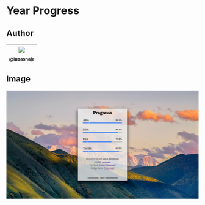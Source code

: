 # Year Progress

## Author

| [<img src="https://avatars3.githubusercontent.com/u/13838273?v=3&s=115"><br><sub>@lucasnaja</sub>](https://github.com/lucasnaja) |
| :---: |

## Image

![](./images/year-progress.png)
